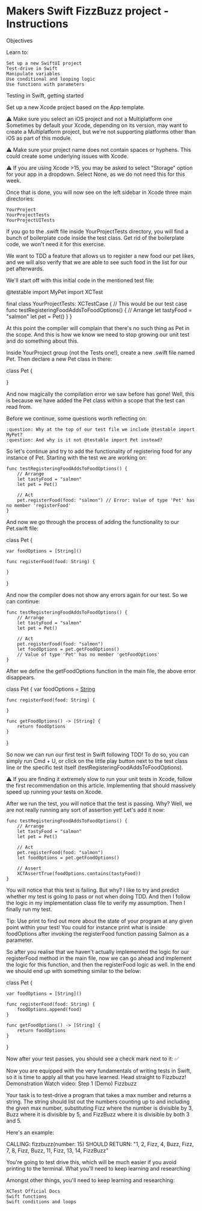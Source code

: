 #  Makers Swift FizzBuzz project - Instructions

Objectives

Learn to:

    Set up a new SwiftUI project
    Test-drive in Swift
    Manipulate variables
    Use conditional and looping logic
    Use functions with parameters

Testing in Swift, getting started

Set up a new Xcode project based on the App template.

⚠️ Make sure you select an iOS project and not a Multiplatform one Sometimes by default your Xcode, depending on its version, may want to create a Multiplatform project, but we're not supporting platforms other than iOS as part of this module.

⚠️ Make sure your project name does not contain spaces or hyphens. This could create some underlying issues with Xcode.

⚠️ If you are using Xcode >15, you may be asked to select "Storage" option for your app in a dropdown. Select None, as we do not need this for this week.

Once that is done, you will now see on the left sidebar in Xcode three main directories:

    YourProject
    YourProjectTests
    YourProjectUITests

If you go to the .swift file inside YourProjectTests directory, you will find a bunch of boilerplate code inside the test class. Get rid of the boilerplate code, we won't need it for this exercise.

We want to TDD a feature that allows us to register a new food our pet likes, and we will also verify that we are able to see such food in the list for our pet afterwards.

We'll start off with this initial code in the mentioned test file:


@testable import MyPet
import XCTest

final class YourProjectTests: XCTestCase {
    // This would be our test case
    func testRegisteringFoodAddsToFoodOptions() {
        // Arrange
        let tastyFood = "salmon"
        let pet = Pet()
    }
}

At this point the compiler will complain that there's no such thing as Pet in the scope. And this is how we know we need to stop growing our unit test and do something about this.

Inside YourProject group (not the Tests one!), create a new .swift file named Pet. Then declare a new Pet class in there:


class Pet {

}

And now magically the compilation error we saw before has gone! Well, this is because we have added the Pet class within a scope that the test can read from.

Before we continue, some questions worth reflecting on:

    :question: Why at the top of our test file we include @testable import MyPet?
    :question: And why is it not @testable import Pet instead?

So let's continue and try to add the functionality of registering food for any instance of Pet. Starting with the test we are working on:


    func testRegisteringFoodAddsToFoodOptions() {
        // Arrange
        let tastyFood = "salmon"
        let pet = Pet()

        // Act
        pet.registerFood(food: "salmon") // Error: Value of type 'Pet' has no member 'registerFood'
    }

And now we go through the process of adding the functionality to our Pet.swift file:


class Pet {

    var foodOptions = [String]()

    func registerFood(food: String) {

    }
}

And now the compiler does not show any errors again for our test. So we can continue:


    func testRegisteringFoodAddsToFoodOptions() {
        // Arrange
        let tastyFood = "salmon"
        let pet = Pet()

        // Act
        pet.registerFood(food: "salmon")
        let foodOptions = pet.getFoodOptions()
        // Value of type 'Pet' has no member 'getFoodOptions'
    }

After we define the getFoodOptions function in the main file, the above error disappears.


class Pet {
    var foodOptions = [String]()

    func registerFood(food: String) {

    }

    func getFoodOptions() -> [String] {
        return foodOptions
    }
}

So now we can run our first test in Swift following TDD! To do so, you can simply run Cmd + U, or click on the little play button next to the test class line or the specific test itself (testRegisteringFoodAddsToFoodOptions).

:warning: If you are finding it extremely slow to run your unit tests in Xcode, follow the first recommendation on this article. Implementing that should massively speed up running your tests on Xcode.

After we run the test, you will notice that the test is passing. Why? Well, we are not really running any sort of assertion yet! Let's add it now:


    func testRegisteringFoodAddsToFoodOptions() {
        // Arrange
        let tastyFood = "salmon"
        let pet = Pet()

        // Act
        pet.registerFood(food: "salmon")
        let foodOptions = pet.getFoodOptions()

        // Assert
        XCTAssertTrue(foodOptions.contains(tastyFood))
    }

You will notice that this test is failing. But why? I like to try and predict whether my test is going to pass or not when doing TDD. And then I follow the logic in my implementation class file to verify my assumption. Then I finally run my test.

Tip: Use print to find out more about the state of your program at any given point within your test! You could for instance print what is inside foodOptions after invoking the registerFood function passing Salmon as a parameter.

So after you realise that we haven't actually implemented the logic for our registerFood method in the main file, now we can go ahead and implement the logic for this function, and then the registerFood logic as well. In the end we should end up with something similar to the below:


class Pet {

    var foodOptions = [String]()

    func registerFood(food: String) {
        foodOptions.append(food)
    }

    func getFoodOptions() -> [String] {
        return foodOptions
    }
}

Now after your test passes, you should see a check mark next to it: :white_check_mark:

Now you are equipped with the very fundamentals of writing tests in Swift, so it is time to apply all that you have learned. Head straight to Fizzbuzz!
Demonstration
Watch video: Step 1 (Demo)
Fizzbuzz

Your task is to test-drive a program that takes a max number and returns a string. The string should list out the numbers counting up to and including the given max number, substituting Fizz where the number is divisible by 3, Buzz where it is divisible by 5, and FizzBuzz where it is divisible by both 3 and 5.

Here's an example:

CALLING:
  fizzbuzz(number: 15)
SHOULD RETURN:
  "1, 2, Fizz, 4, Buzz, Fizz, 7, 8, Fizz, Buzz, 11, Fizz, 13, 14, FizzBuzz"

You're going to test drive this, which will be much easier if you avoid printing to the terminal.
What you'll need to keep learning and researching

Amongst other things, you'll need to keep learning and researching:

    XCTest Official Docs
    Swift functions
    Swift conditions and loops
